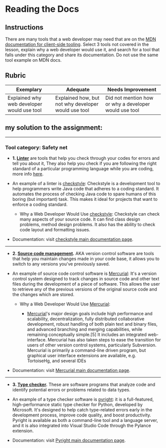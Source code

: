 # Reading the Docs

## Instructions

There are many tools that a web developer may need that are on the [MDN documentation for client-side tooling](https://developer.mozilla.org/docs/Learn/Tools_and_testing/Understanding_client-side_tools/Overview). Select 3 tools not covered in the lesson, explain why a web developer would use it, and search for a tool that falls under this category and share its documentation. Do not use the same tool example on MDN docs.

## Rubric

Exemplary | Adequate | Needs Improvement
--- | --- | -- |
|Explained why web developer would use tool| Explained how, but not why developer would use tool| Did not mention how or why a developer would use tool  |


## my solution to the assignment:
---


###  Tool category: Safety net
- **1. [Linter](https://en.wikipedia.org/wiki/Lint_(software))** are tools that help you check through your codes for errors and tell you about it, They also help you check if you are following the right standard of a particular programming language while you are coding, more info [here](https://en.wikipedia.org/wiki/Lint_(software)).</u>

- An example of a linter is [checkstyle](https://checkstyle.sourceforge.io/):  Checkstyle is a development tool to help programmers write Java code that adheres to a coding standard. It automates the process of checking Java code to spare humans of this boring (but important) task. This makes it ideal for projects that want to enforce a coding standard.

   - Why a Web Developer Would Use  [checkstyle](https://checkstyle.sourceforge.io/): Checkstyle can check many aspects of your source code. It can find class design problems, method design problems. It also has the ability to check code layout and formatting issues.

- Documentation: visit [checkstyle main documentation page](https://checkstyle.sourceforge.io/index.html).

---

- **2.  [Source code management](https://en.wikipedia.org/wiki/Source_Code_Control_System).** AKA version control software are tools that help you maintain changes made in your code base, it allows you to switch to any versions you've previously saved.

- An example of source code control software is [Mercurial](https://en.wikipedia.org/wiki/Mercurial): It's a version control system designed to track changes in source code and other text files during the development of a piece of software. This allows the user to retrieve any of the previous versions of the original source code and the changes which are stored. 
  
  - Why a Web Developer Would Use [Mercurial](https://en.wikipedia.org/wiki/Mercurial):
  
    - [Mercurial](https://en.wikipedia.org/wiki/Mercurial)'s major design goals include high performance and scalability, decentralization, fully distributed collaborative development, robust handling of both plain text and binary files, and advanced branching and merging capabilities, while remaining conceptually simple.[5] It includes an integrated web-interface. Mercurial has also taken steps to ease the transition for users of other version control systems, particularly Subversion. Mercurial is primarily a command-line driven program, but graphical user interface extensions are available, e.g. TortoiseHg, and several IDEs

- Documentation: visit [Mercurial main documentation page](https://www.mercurial-scm.org/).

---

- **3. [Type checker](tab:https://en.wikipedia.org/wiki/Type_system).** These are software programs that analyze code and identify potential errors or problems related to data types.

- An example of a type checker software is [pyright](https://microsoft.github.io/pyright/#/): it is a full-featured, high-performance static type checker for Python, developed by Microsoft. It's designed to help catch type-related errors early in the development process, improve code quality, and boost productivity. Pyright is available as both a command-line tool and a language server, and it is also integrated into Visual Studio Code through the Pylance extension. 

- Documentation: visit [Pyright main documentation page](https://microsoft.github.io/pyright/#/).

